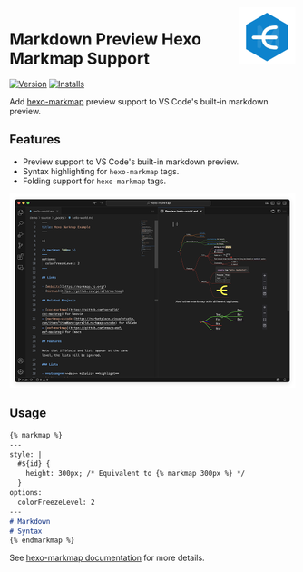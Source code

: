 <img src="https://raw.githubusercontent.com/markmap-universe/logo/master/hexo-markmap-logo.png" alt="Hexo logo" width="100" height="100" align="right" />

# Markdown Preview Hexo Markmap Support

[![Version](https://img.shields.io/visual-studio-marketplace/v/maxchang.vscode-hexo-markmap)](https://marketplace.visualstudio.com/items?itemName=maxchang.vscode-hexo-markmap) [![Installs](https://img.shields.io/visual-studio-marketplace/i/maxchang.vscode-hexo-markmap)](https://marketplace.visualstudio.com/items?itemName=maxchang.vscode-hexo-markmap)

Add [hexo-markmap](https://github.com/maxchang3/hexo-markmap/) preview support to VS Code's built-in markdown preview.

## Features

- Preview support to VS Code's built-in markdown preview.
- Syntax highlighting for `hexo-markmap` tags.
- Folding support for `hexo-markmap` tags.

![](res/preview.png)


## Usage

```markdown
{% markmap %}
---
style: |
  #${id} {
    height: 300px; /* Equivalent to {% markmap 300px %} */
  }
options:
  colorFreezeLevel: 2
---
# Markdown
# Syntax
{% endmarkmap %}
```

See [hexo-markmap documentation](https://github.com/markmap-universe/hexo-markmap#usage) for more details.
